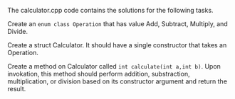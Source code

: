 The calculator.cpp code contains the solutions for the following tasks.

Create an `enum class Operation` that has value Add, Subtract, Multiply, and Divide.

Create a struct Calculator. It should have a single constructor that takes an Operation.

Create a method on Calculator called `int calculate(int a,int b)`. Upon invokation, this method should perform addition, substraction, multiplication, or division based on its constructor argument and return the result.

